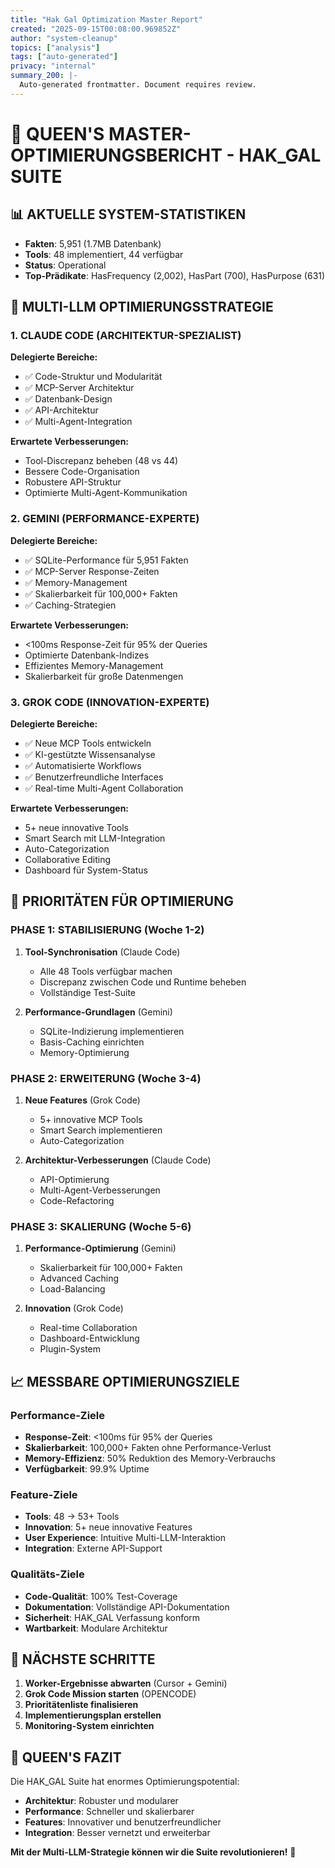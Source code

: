 ```yaml
---
title: "Hak Gal Optimization Master Report"
created: "2025-09-15T00:08:00.969852Z"
author: "system-cleanup"
topics: ["analysis"]
tags: ["auto-generated"]
privacy: "internal"
summary_200: |-
  Auto-generated frontmatter. Document requires review.
---
```


# 👑 QUEEN'S MASTER-OPTIMIERUNGSBERICHT - HAK_GAL SUITE

## 📊 AKTUELLE SYSTEM-STATISTIKEN
- **Fakten**: 5,951 (1.7MB Datenbank)
- **Tools**: 48 implementiert, 44 verfügbar
- **Status**: Operational
- **Top-Prädikate**: HasFrequency (2,002), HasPart (700), HasPurpose (631)

## 🎯 MULTI-LLM OPTIMIERUNGSSTRATEGIE

### 1. CLAUDE CODE (ARCHITEKTUR-SPEZIALIST)
**Delegierte Bereiche:**
- ✅ Code-Struktur und Modularität
- ✅ MCP-Server Architektur
- ✅ Datenbank-Design
- ✅ API-Architektur
- ✅ Multi-Agent-Integration

**Erwartete Verbesserungen:**
- Tool-Discrepanz beheben (48 vs 44)
- Bessere Code-Organisation
- Robustere API-Struktur
- Optimierte Multi-Agent-Kommunikation

### 2. GEMINI (PERFORMANCE-EXPERTE)
**Delegierte Bereiche:**
- ✅ SQLite-Performance für 5,951 Fakten
- ✅ MCP-Server Response-Zeiten
- ✅ Memory-Management
- ✅ Skalierbarkeit für 100,000+ Fakten
- ✅ Caching-Strategien

**Erwartete Verbesserungen:**
- <100ms Response-Zeit für 95% der Queries
- Optimierte Datenbank-Indizes
- Effizientes Memory-Management
- Skalierbarkeit für große Datenmengen

### 3. GROK CODE (INNOVATION-EXPERTE)
**Delegierte Bereiche:**
- ✅ Neue MCP Tools entwickeln
- ✅ KI-gestützte Wissensanalyse
- ✅ Automatisierte Workflows
- ✅ Benutzerfreundliche Interfaces
- ✅ Real-time Multi-Agent Collaboration

**Erwartete Verbesserungen:**
- 5+ neue innovative Tools
- Smart Search mit LLM-Integration
- Auto-Categorization
- Collaborative Editing
- Dashboard für System-Status

## 🚀 PRIORITÄTEN FÜR OPTIMIERUNG

### PHASE 1: STABILISIERUNG (Woche 1-2)
1. **Tool-Synchronisation** (Claude Code)
   - Alle 48 Tools verfügbar machen
   - Discrepanz zwischen Code und Runtime beheben
   - Vollständige Test-Suite

2. **Performance-Grundlagen** (Gemini)
   - SQLite-Indizierung implementieren
   - Basis-Caching einrichten
   - Memory-Optimierung

### PHASE 2: ERWEITERUNG (Woche 3-4)
1. **Neue Features** (Grok Code)
   - 5+ innovative MCP Tools
   - Smart Search implementieren
   - Auto-Categorization

2. **Architektur-Verbesserungen** (Claude Code)
   - API-Optimierung
   - Multi-Agent-Verbesserungen
   - Code-Refactoring

### PHASE 3: SKALIERUNG (Woche 5-6)
1. **Performance-Optimierung** (Gemini)
   - Skalierbarkeit für 100,000+ Fakten
   - Advanced Caching
   - Load-Balancing

2. **Innovation** (Grok Code)
   - Real-time Collaboration
   - Dashboard-Entwicklung
   - Plugin-System

## 📈 MESSBARE OPTIMIERUNGSZIELE

### Performance-Ziele
- **Response-Zeit**: <100ms für 95% der Queries
- **Skalierbarkeit**: 100,000+ Fakten ohne Performance-Verlust
- **Memory-Effizienz**: 50% Reduktion des Memory-Verbrauchs
- **Verfügbarkeit**: 99.9% Uptime

### Feature-Ziele
- **Tools**: 48 → 53+ Tools
- **Innovation**: 5+ neue innovative Features
- **User Experience**: Intuitive Multi-LLM-Interaktion
- **Integration**: Externe API-Support

### Qualitäts-Ziele
- **Code-Qualität**: 100% Test-Coverage
- **Dokumentation**: Vollständige API-Dokumentation
- **Sicherheit**: HAK_GAL Verfassung konform
- **Wartbarkeit**: Modulare Architektur

## 🎯 NÄCHSTE SCHRITTE

1. **Worker-Ergebnisse abwarten** (Cursor + Gemini)
2. **Grok Code Mission starten** (OPENCODE)
3. **Prioritätenliste finalisieren**
4. **Implementierungsplan erstellen**
5. **Monitoring-System einrichten**

## 👑 QUEEN'S FAZIT

Die HAK_GAL Suite hat enormes Optimierungspotential:
- **Architektur**: Robuster und modularer
- **Performance**: Schneller und skalierbarer
- **Features**: Innovativer und benutzerfreundlicher
- **Integration**: Besser vernetzt und erweiterbar

**Mit der Multi-LLM-Strategie können wir die Suite revolutionieren!** 🚀